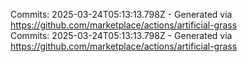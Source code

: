 Commits: 2025-03-24T05:13:13.798Z - Generated via https://github.com/marketplace/actions/artificial-grass
<br>
Commits: 2025-03-24T05:13:13.798Z - Generated via https://github.com/marketplace/actions/artificial-grass
<br>
